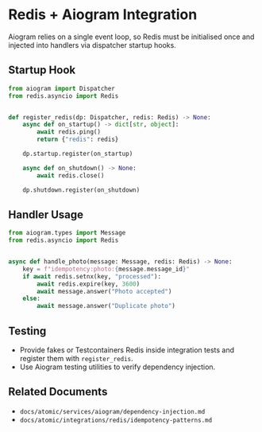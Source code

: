 # Redis + Aiogram Integration

Aiogram relies on a single event loop, so Redis must be initialised once and injected into handlers via dispatcher startup hooks.

## Startup Hook

```python
from aiogram import Dispatcher
from redis.asyncio import Redis


def register_redis(dp: Dispatcher, redis: Redis) -> None:
    async def on_startup() -> dict[str, object]:
        await redis.ping()
        return {"redis": redis}

    dp.startup.register(on_startup)

    async def on_shutdown() -> None:
        await redis.close()

    dp.shutdown.register(on_shutdown)
```

## Handler Usage

```python
from aiogram.types import Message
from redis.asyncio import Redis


async def handle_photo(message: Message, redis: Redis) -> None:
    key = f"idempotency:photo:{message.message_id}"
    if await redis.setnx(key, "processed"):
        await redis.expire(key, 3600)
        await message.answer("Photo accepted")
    else:
        await message.answer("Duplicate photo")
```

## Testing

- Provide fakes or Testcontainers Redis inside integration tests and register them with `register_redis`.
- Use Aiogram testing utilities to verify dependency injection.

## Related Documents

- `docs/atomic/services/aiogram/dependency-injection.md`
- `docs/atomic/integrations/redis/idempotency-patterns.md`
